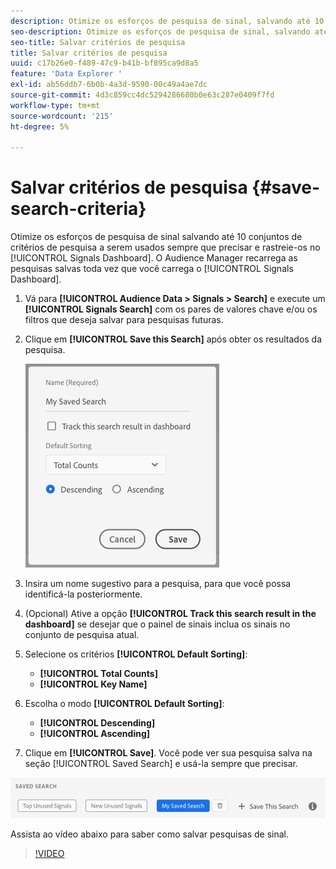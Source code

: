 ```yaml
---
description: Otimize os esforços de pesquisa de sinal, salvando até 10 conjuntos de critérios de pesquisa a serem usados sempre que precisar, e rastreie-os no Painel. O Audience Manager recarrega as pesquisas salvas toda vez que você carrega o Dashboard.
seo-description: Otimize os esforços de pesquisa de sinal, salvando até 10 conjuntos de critérios de pesquisa a serem usados sempre que precisar, e rastreie-os no Painel. O Audience Manager recarrega as pesquisas salvas toda vez que você carrega o Dashboard.
seo-title: Salvar critérios de pesquisa
title: Salvar critérios de pesquisa
uuid: c17b26e0-f489-47c9-b41b-bf895ca9d8a5
feature: 'Data Explorer '
exl-id: ab56ddb7-6b0b-4a3d-9590-00c49a4ae7dc
source-git-commit: 4d3c859cc4dc5294286680b0e63c287e0409f7fd
workflow-type: tm+mt
source-wordcount: '215'
ht-degree: 5%

---
```


# Salvar critérios de pesquisa {#save-search-criteria}

Otimize os esforços de pesquisa de sinal salvando até 10 conjuntos de critérios de pesquisa a serem usados sempre que precisar e rastreie-os no [!UICONTROL Signals Dashboard]. O Audience Manager recarrega as pesquisas salvas toda vez que você carrega o [!UICONTROL Signals Dashboard].

1. Vá para **[!UICONTROL Audience Data > Signals > Search]** e execute um **[!UICONTROL Signals Search]** com os pares de valores chave e/ou os filtros que deseja salvar para pesquisas futuras.
1. Clique em **[!UICONTROL Save this Search]** após obter os resultados da pesquisa.

   ![Resultado da etapa](assets/save-search-criteria.png)
1. Insira um nome sugestivo para a pesquisa, para que você possa identificá-la posteriormente.
1. (Opcional) Ative a opção **[!UICONTROL Track this search result in the dashboard]** se desejar que o painel de sinais inclua os sinais no conjunto de pesquisa atual.
1. Selecione os critérios **[!UICONTROL Default Sorting]**:
   * **[!UICONTROL Total Counts]**
   * **[!UICONTROL Key Name]**
1. Escolha o modo **[!UICONTROL Default Sorting]**:
   * **[!UICONTROL Descending]**
   * **[!UICONTROL Ascending]**
1. Clique em **[!UICONTROL Save]**. Você pode ver sua pesquisa salva na seção [!UICONTROL Saved Search] e usá-la sempre que precisar.

![pesquisa salva](assets/saved-search.png)

Assista ao vídeo abaixo para saber como salvar pesquisas de sinal.

>[!VIDEO](https://video.tv.adobe.com/v/25147/)
